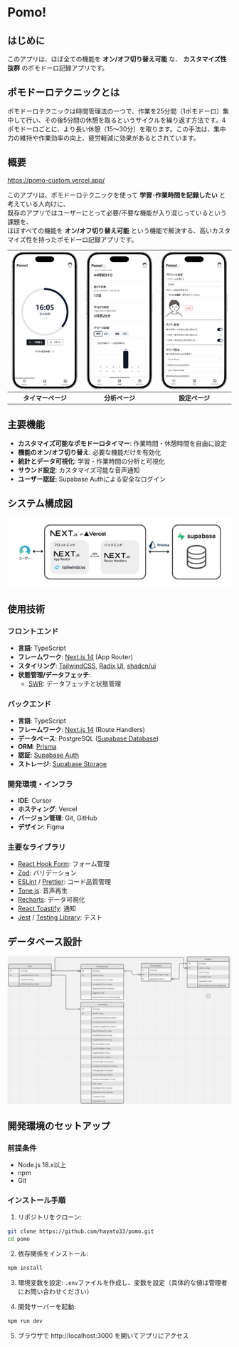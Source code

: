 # Pomo!

## はじめに

このアプリは、ほぼ全ての機能を **オン/オフ切り替え可能** な、 **カスタマイズ性抜群** のポモドーロ記録アプリです。

## ポモドーロテクニックとは

ポモドーロテクニックは時間管理法の一つで、作業を25分間（1ポモドーロ）集中して行い、その後5分間の休憩を取るというサイクルを繰り返す方法です。4ポモドーロごとに、より長い休憩（15〜30分）を取ります。この手法は、集中力の維持や作業効率の向上、疲労軽減に効果があるとされています。

## 概要

https://pomo-custom.vercel.app/

このアプリは、ポモドーロテクニックを使って **学習･作業時間を記録したい** と考えている人向けに、  
既存のアプリではユーザーにとって必要/不要な機能が入り混じっているという課題を、  
ほぼすべての機能を **オン/オフ切り替え可能** という機能で解決する、高いカスタマイズ性を持ったポモドーロ記録アプリです。

| ![タイマーページ](.docs/timer.png) | ![分析ページ](.docs/analysis.png) | ![設定ページ](.docs/setting.png) |
| :--------------------------------: | :-------------------------------: | :------------------------------: |
|         **タイマーページ**         |          **分析ページ**           |          **設定ページ**          |

## 主要機能

- **カスタマイズ可能なポモドーロタイマー**: 作業時間・休憩時間を自由に設定
- **機能のオン/オフ切り替え**: 必要な機能だけを有効化
- **統計とデータ可視化**: 学習・作業時間の分析と可視化
- **サウンド設定**: カスタマイズ可能な音声通知
- **ユーザー認証**: Supabase Authによる安全なログイン

## システム構成図

![システム構成図](.docs/system.png)

## 使用技術

### フロントエンド

- **言語**: TypeScript
- **フレームワーク**: [Next.js 14](https://nextjs.org/) (App Router)
- **スタイリング**: [TailwindCSS](https://tailwindcss.com/), [Radix UI](https://www.radix-ui.com/), [shadcn/ui](https://ui.shadcn.com/)
- **状態管理/データフェッチ**:
  - [SWR](https://swr.vercel.app/ja): データフェッチと状態管理

### バックエンド

- **言語**: TypeScript
- **フレームワーク**: [Next.js 14](https://nextjs.org/) (Route Handlers)
- **データベース**: PostgreSQL ([Supabase Database](https://supabase.com/docs/guides/database/overview))
- **ORM**: [Prisma](https://www.prisma.io/)
- **認証**: [Supabase Auth](https://supabase.com/docs/guides/auth)
- **ストレージ**: [Supabase Storage](https://supabase.com/docs/guides/storage)

### 開発環境・インフラ

- **IDE**: Cursor
- **ホスティング**: Vercel
- **バージョン管理**: Git, GitHub
- **デザイン**: Figma

### 主要なライブラリ

- [React Hook Form](https://react-hook-form.com/): フォーム管理
- [Zod](https://zod.dev/): バリデーション
- [ESLint](https://eslint.org/) / [Prettier](https://prettier.io/): コード品質管理
- [Tone.js](https://tonejs.github.io/): 音声再生
- [Recharts](https://recharts.org/): データ可視化
- [React Toastify](https://fkhadra.github.io/react-toastify/): 通知
- [Jest](https://jestjs.io/ja/) / [Testing Library](https://testing-library.com/): テスト

## データベース設計

![ER図](.docs/er-diagram.png)

## 開発環境のセットアップ

### 前提条件

- Node.js 18.x以上
- npm
- Git

### インストール手順

1. リポジトリをクローン:

```bash
git clone https://github.com/hayato33/pomo.git
cd pomo
```

2. 依存関係をインストール:

```bash
npm install
```

3. 環境変数を設定:
   `.env`ファイルを作成し、変数を設定（具体的な値は管理者にお問い合わせください）

4. 開発サーバーを起動:

```bash
npm run dev
```

5. ブラウザで http://localhost:3000 を開いてアプリにアクセス
